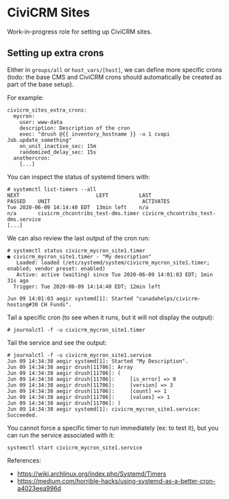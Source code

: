 # CiviCRM Sites

Work-in-progress role for setting up CiviCRM sites.

## Setting up extra crons

Either in `groups/all` or `host_vars/[host]`, we can define more specific crons
(todo: the base CMS and CiviCRM crons should automatically be created as part
of the base setup).

For example:

```
civicrm_sites_extra_crons:
  mycron:
    user: www-data
    description: Description of the cron
    exec: "drush @{{ inventory_hostname }} -u 1 cvapi Job.update_something"
    on_unit_inactive_sec: 15m
    randomized_delay_sec: 15s
  anothercron:
    [...]
```

You can inspect the status of systemd timers with:

```
# systemctl list-timers --all
NEXT                         LEFT          LAST                         PASSED    UNIT                              ACTIVATES
Tue 2020-06-09 14:14:40 EDT  13min left    n/a                          n/a       civicrm_chcontribs_test-dms.timer civicrm_chcontribs_test-dms.service
[...]
```

We can also review the last output of the cron run:

```
# systemctl status civicrm_mycron_site1.timer
● civicrm_mycron_site1.timer - "My description"
   Loaded: loaded (/etc/systemd/system/civicrm_mycron_site1.timer; enabled; vendor preset: enabled)
   Active: active (waiting) since Tue 2020-06-09 14:01:03 EDT; 1min 31s ago
  Trigger: Tue 2020-06-09 14:14:40 EDT; 12min left

Jun 09 14:01:03 aegir systemd[1]: Started "canadahelps/civicrm-hosting#30 CH Funds".
```

Tail a specific cron (to see when it runs, but it will not display the output):

```
# journalctl -f -u civicrm_mycron_site1.timer
```

Tail the service and see the output:

```
# journalctl -f -u civicrm_mycron_site1.service
Jun 09 14:34:38 aegir systemd[1]: Started "My Description".
Jun 09 14:34:38 aegir drush[11706]: Array
Jun 09 14:34:38 aegir drush[11706]: (
Jun 09 14:34:38 aegir drush[11706]:     [is_error] => 0
Jun 09 14:34:38 aegir drush[11706]:     [version] => 3
Jun 09 14:34:38 aegir drush[11706]:     [count] => 1
Jun 09 14:34:38 aegir drush[11706]:     [values] => 1
Jun 09 14:34:38 aegir drush[11706]: )
Jun 09 14:34:38 aegir systemd[1]: civicrm_mycron_site1.service: Succeeded.
```

You cannot force a specific timer to run immediately (ex: to test it), but you can run the service associated with it:

```
systemctl start civicrm_mycron_site1.service
```

References:

* https://wiki.archlinux.org/index.php/Systemd/Timers
* https://medium.com/horrible-hacks/using-systemd-as-a-better-cron-a4023eea996d
